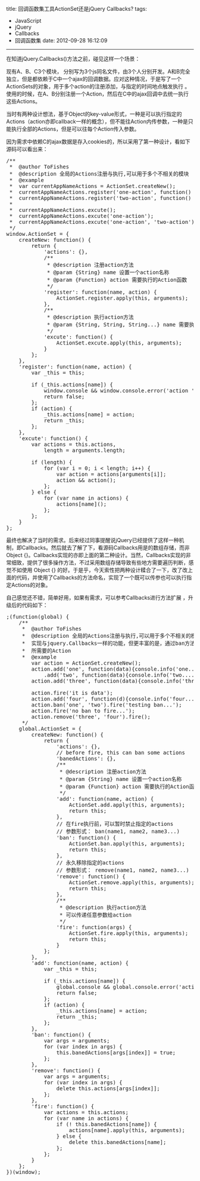 title: 回调函数集工具ActionSet还是jQuery Callbacks?
tags:
  - JavaScript
  - jQuery
  - Callbacks
  - 回调函数集
date: 2012-09-28 16:12:09
---

在知道jQuery.Callbacks()方法之前，碰见这样一个场景：

现有A、B、C3个模块， 分别写为3个js同名文件，由3个人分别开发。A和B完全独立，但是都依赖于C中一个ajax的回调数据。应对这种情况，于是写了一个ActionSets的对象，用于多个action的注册添加，与指定的时间地点触发执行 。使用的时候，在A、B分别注册一个Action，然后在C中的ajax回调中去统一执行这些Actions。

当时有两种设计想法，基于Object的key-value形式，一种是可以执行指定的Actions（action亦即callback一样的概念），但不能往Action内传参数，一种是只能执行全部的Actions，但是可以往每个Action传入参数。

因为需求中依赖C的ajax数据是存入cookies的，所以采用了第一种设计，看如下源码可以看出来：

<span id="more-982"></span>

<pre>/**
 *  @author ToFishes
 *  @description 全局的Actions注册与执行,可以用于多个不相关的模块
 *  @example
 *  var currentAppNameActions = ActionSet.createNew();
 *  currentAppNameActions.register('one-action', function() {});
 *  currentAppNameActions.register('two-action', function() {});
 *
 *  currentAppNameActions.excute();
 *  currentAppNameActions.excute('one-action');
 *  currentAppNameActions.excute('one-action', 'two-action');
 */
window.ActionSet = {
    createNew: function() {
        return {
            'actions': {},
            /**
             * @description 注册action方法
             * @param {String} name 设置一个action名称
             * @param {Function} action 需要执行的Action函数
             */
            'register': function(name, action) {
                ActionSet.register.apply(this, arguments);
            },
            /**
             * @description 执行action方法
             * @param {String, String, String...} name 需要执行的action名称，多个名称以逗号相隔
             */
            'excute': function() {
                ActionSet.excute.apply(this, arguments);
            }
        };
    },
    'register': function(name, action) {
        var _this = this;

        if (_this.actions[name]) {
            window.console &amp;&amp; window.console.error('action ' + name + ' has exist');
            return false;
        };
        if (action) {
            _this.actions[name] = action;
            return _this;
        };
    },
    'excute': function() {
        var actions = this.actions,
            length = arguments.length;

        if (length) {
            for (var i = 0; i &lt; length; i++) {
                var action = actions[arguments[i]];
                action &amp;&amp; action();
            };
        } else {
            for (var name in actions) {
                actions[name]();
            };
        };
    }
};</pre>

最终也解决了当时的需求。后来经过同事提醒说jQuery已经提供了这样一种机制，即Callbacks。然后就去了解了下，看源码Callbacks用是的数组存储，而非Object {}。Callbacks实现的亦即上面的第二种设计。当然，Callbacks实现的非常细致，提供了很多操作方法，不过采用数组存储导致有些地方需要遍历判断，感觉不如使用 Object {} 的好。于是乎，今天索性把两种设计糅合了一下，改了改上面的代码，并使用了Callbacks的方法命名，实现了一个既可以传参也可以执行指定Actions的对象。

自己感觉还不错，简单好用，如果有需求，可以参考Callbacks进行方法扩展 ，升级后的代码如下：

<pre>;(function(global) {
	/**
	 *  @author ToFishes
	 *  @description 全局的Actions注册与执行,可以用于多个不相关的模块
     *  实现与jquery.Callbacks一样的功能，但更丰富的是，通过ban方法可以有选择的执行
     *  所需要的Action
	 *  @example
        var action = ActionSet.createNew();
        action.add('one', function(data){console.info('one....' + data);})
            .add('two', function(data){console.info('two....' + data);});
        action.add('three', function(data){console.info('three....' + data);});

        action.fire('it is data');
        action.add('four', function(d){console.info('four...' + d);})
        action.ban('one', 'two').fire('testing ban...');
        action.fire('no ban to fire...');
        action.remove('three', 'four').fire();
	 */
	global.ActionSet = {
		createNew: function() {
			return {
				'actions': {},
                // before fire, this can ban some actions
                'banedActions': {},
				/**
				 * @description 注册action方法
				 * @param {String} name 设置一个action名称
				 * @param {Function} action 需要执行的Action函数
				 */
				'add': function(name, action) {
					ActionSet.add.apply(this, arguments);
                    return this;
				},
                // 在fire执行前，可以暂时禁止指定的actions
                // 参数形式： ban(name1, name2, name3...)
                'ban': function() {
                    ActionSet.ban.apply(this, arguments);
                    return this;
                },
                // 永久移除指定的actions
                // 参数形式： remove(name1, name2, name3...)
                'remove': function() {
                    ActionSet.remove.apply(this, arguments);
                    return this;
                },
				/**
				 * @description 执行action方法
                 * 可以传递任意参数给action
				 */
				'fire': function(args) {
					ActionSet.fire.apply(this, arguments);
                    return this;
				}
			};
		},
		'add': function(name, action) {
			var _this = this;

			if (_this.actions[name]) {
				global.console &amp;&amp; global.console.error('action ' + name + ' has exist');
				return false;
			};
			if (action) {
				_this.actions[name] = action;
				return _this;
			};
		},
        'ban': function() {
            var args = arguments;
            for (var index in args) {
                this.banedActions[args[index]] = true;
            };
        },
        'remove': function() {
            var args = arguments;
            for (var index in args) {
                delete this.actions[args[index]];
            };
        },
		'fire': function() {
			var actions = this.actions;
            for (var name in actions) {
                if (! this.banedActions[name]) {
                    actions[name].apply(this, arguments);
                } else {
                    delete this.banedActions[name];
                };
            };
		}
	};
})(window);</pre>

&nbsp;